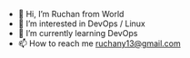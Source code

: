 - 👋 Hi, I’m Ruchan from World
- 👀 I’m interested in DevOps / Linux
- 🌱 I’m currently learning DevOps 
- 📫 How to reach me ruchany13@gmail.com

<!---
ruchany13/ruchany13 is a ✨ special ✨ repository because its `README.md` (this file) appears on your GitHub profile.
You can click the Preview link to take a look at your changes.
--->
